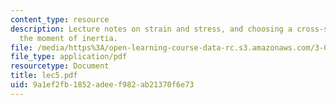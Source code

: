 ```yaml
---
content_type: resource
description: Lecture notes on strain and stress, and choosing a cross-section for
  the moment of inertia.
file: /media/https%3A/open-learning-course-data-rc.s3.amazonaws.com/3-032-mechanical-behavior-of-materials-fall-2007/9a1ef2fb1852adeef982ab21370f6e73_lec5.pdf
file_type: application/pdf
resourcetype: Document
title: lec5.pdf
uid: 9a1ef2fb-1852-adee-f982-ab21370f6e73
---
```

